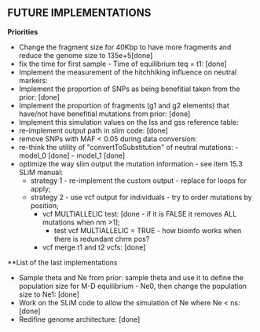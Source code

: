## **FUTURE IMPLEMENTATIONS**

**Priorities**
- Change the fragment size for 40Kbp to have more fragments and reduce the genome size to 135e+5[done]
- fix the time for first sample - Time of equilibrium teq = t1: [done]
- Implement the measurement of the hitchhiking influence on neutral markers:
- Implement the proportion of SNPs as being benefitial taken from the prior: [done]
- Implement the proportion of fragments (g1 and g2 elements) that have/not have benefitial mutations from prior: [done]
- Implement this simulation values on the lss and gss reference table:
- re-implement output path in slim code: [done]
- remove SNPs with MAF < 0.05 during data conversion:
- re-think the utility of "convertToSubstitution" of neutral mutations: - model_0 [done]
																	    - model_1 [done]
- optimize the way slim output the mutation information - see item 15.3 SLiM manual:
	- strategy 1 - re-implement the custom output - replace for loops for apply;
	- strategy 2 - use vcf output for individuals - try to order mutations by position;
		- vcf MULTIALLELIC test: [done - if it is FALSE it removes ALL mutations when nm >1];
			- test vcf MULTIALLELIC = TRUE - how bioinfo works when there is redundant chrm pos?
		- vcf merge t1 and t2 vcfs: [done]

**List of the last implementations
- Sample theta and Ne from prior: sample theta and use it to define the population size for M-D equilibrium - Ne0, then change the population size to Ne1: [done]
- Work on the SLiM code to allow the simulation of Ne where Ne < ns: [done]
- Redifine genome architecture: [done]
